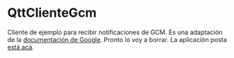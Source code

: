 QttClienteGcm
=============

Cliente de ejemplo para recibir notificaciones de GCM. Es una adaptación de la [documentación de Google](https://developer.android.com/google/gcm/client.html).
Pronto lo voy a borrar. La aplicación posta [está acá](https://github.com/juanmougan/Notificaciones).
